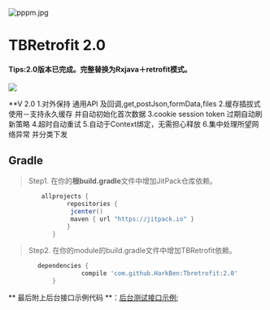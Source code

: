 ![pppm.jpg](picture/pppm.png)

# TBRetrofit 2.0
#### Tips:2.0版本已完成。完整替换为Rxjava＋retrofit模式。
[![](https://www.jitpack.io/v/HarkBen/Tbretrofit.svg)](https://www.jitpack.io/#HarkBen/Tbretrofit)

**V 2.0
    1.对外保持 通用API 及回调,get,postJson,formData,files
    2.缓存插拔式使用－支持永久缓存 并自动初始化首次数据
    3.cookie session token 过期自动刷新策略
    4.超时自动重试
    5.自动于Context绑定，无需担心释放
    6.集中处理所望网络异常 并分类下发






  
## Gradle
> Step1. 在你的**根build.gradle**文件中增加JitPack仓库依赖。

```gradle
         allprojects {
                repositories {
                 jcenter()
                 maven { url "https://jitpack.io" }
                }
            }
```  

> Step2. 在你的module的build.gradle文件中增加TBRetrofit依赖。

```gradle
        dependencies {
        	        compile 'com.github.HarkBen:Tbretrofit:2.0'
        	}
```   




** 最后附上后台接口示例代码  **：[后台测试接口示例](https://github.com/HarkBen/TBRetrofit/tree/master/server);
